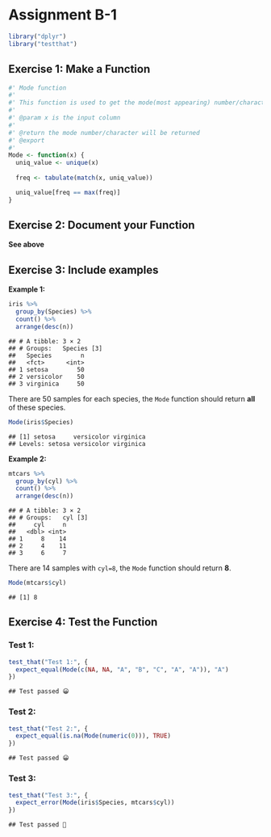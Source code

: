 Assignment B-1
================

``` r
library("dplyr")
library("testthat")
```

## Exercise 1: Make a Function

``` r
#' Mode function
#'
#' This function is used to get the mode(most appearing) number/character in the column
#'
#' @param x is the input column
#' 
#' @return the mode number/character will be returned
#' @export
#'
Mode <- function(x) {
  uniq_value <- unique(x)
  
  freq <- tabulate(match(x, uniq_value))

  uniq_value[freq == max(freq)]
}
```

## Exercise 2: Document your Function

**See above**

## Exercise 3: Include examples

**Example 1:**

``` r
iris %>%
  group_by(Species) %>%
  count() %>%
  arrange(desc(n))
```

    ## # A tibble: 3 × 2
    ## # Groups:   Species [3]
    ##   Species        n
    ##   <fct>      <int>
    ## 1 setosa        50
    ## 2 versicolor    50
    ## 3 virginica     50

There are 50 samples for each species, the `Mode` function should return
**all** of these species.

``` r
Mode(iris$Species)
```

    ## [1] setosa     versicolor virginica 
    ## Levels: setosa versicolor virginica

**Example 2:**

``` r
mtcars %>%
  group_by(cyl) %>%
  count() %>%
  arrange(desc(n))
```

    ## # A tibble: 3 × 2
    ## # Groups:   cyl [3]
    ##     cyl     n
    ##   <dbl> <int>
    ## 1     8    14
    ## 2     4    11
    ## 3     6     7

There are 14 samples with `cyl=8`, the `Mode` function should return
**8**.

``` r
Mode(mtcars$cyl)
```

    ## [1] 8

## Exercise 4: Test the Function

### Test 1:

``` r
test_that("Test 1:", {
  expect_equal(Mode(c(NA, NA, "A", "B", "C", "A", "A")), "A")
})
```

    ## Test passed 😀

### Test 2:

``` r
test_that("Test 2:", {
  expect_equal(is.na(Mode(numeric(0))), TRUE)
})
```

    ## Test passed 😀

### Test 3:

``` r
test_that("Test 3:", {
  expect_error(Mode(iris$Species, mtcars$cyl))
})
```

    ## Test passed 🥇
